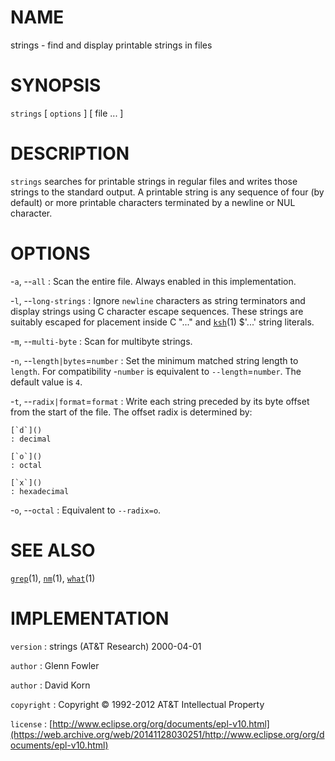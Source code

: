 # NAME

strings - find and display printable strings in files

# SYNOPSIS

`strings` \[ `options` \] \[ file ... \]

# DESCRIPTION

`strings` searches for printable strings in regular files and writes
those strings to the standard output. A printable string is any sequence
of four (by default) or more printable characters terminated by a
newline or NUL character.

# OPTIONS

-`a`, --`all`
:   Scan the entire file. Always enabled in this implementation.

-`l`, --`long-strings`
:   Ignore `newline` characters as string terminators and display
    strings using C character escape sequences. These strings are
    suitably escaped for placement inside C "..." and
    [`ksh`](/web/20141128030251/http://www2.research.att.com/~astopen/man/man1/ksh.html)(1)
    \$'...' string literals.

-`m`, --`multi-byte`
:   Scan for multibyte strings.

-`n`, --`length|bytes`=`number`
:   Set the minimum matched string length to `length`. For compatibility
    -`number` is equivalent to `--length`=`number`. The default value
    is `4`.

-`t`, --`radix|format`=`format`
:   Write each string preceded by its byte offset from the start of
    the file. The offset radix is determined by:

    [`d`]()
    : decimal

    [`o`]()
    : octal

    [`x`]()
    : hexadecimal

-`o`, --`octal`
:   Equivalent to `--radix=o`.

# SEE ALSO

[`grep`](/web/20141128030251/http://www2.research.att.com/~astopen/man/man1/grep.html)(1),
[`nm`](/web/20141128030251/http://www2.research.att.com/~astopen/man/man1/nm.html)(1),
[`what`](/web/20141128030251/http://www2.research.att.com/~astopen/man/man1/what.html)(1)

# IMPLEMENTATION

`version`
:   strings (AT&T Research) 2000-04-01

`author`
:   Glenn Fowler

`author`
:   David Korn

`copyright`
:   Copyright © 1992-2012 AT&T Intellectual Property

`license`
:   [http://www.eclipse.org/org/documents/epl-v10.html](https://web.archive.org/web/20141128030251/http://www.eclipse.org/org/documents/epl-v10.html)


